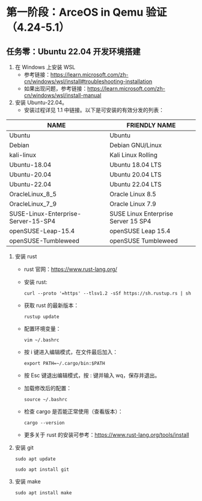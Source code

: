 # 第一阶段：ArceOS in Qemu 验证（4.24-5.1）

## 任务零：Ubuntu 22.04 开发环境搭建

1. 在 Windows 上安装 WSL
   - 参考链接：<https://learn.microsoft.com/zh-cn/windows/wsl/install#troubleshooting-installation>
   - 如果出现问题，参考链接：<https://learn.microsoft.com/zh-cn/windows/wsl/install-manual>
2. 安装 Ubuntu-22.04。
   - 安装过程详见 1.1 中链接。以下是可安装的有效分发的列表：

| NAME                                | FRIENDLY NAME                       |
| ----------------------------------- | ----------------------------------- |
| Ubuntu                              | Ubuntu                              |
| Debian                              | Debian GNU/Linux                    |
| kali-linux                          | Kali Linux Rolling                  |
| Ubuntu-18.04                        | Ubuntu 18.04 LTS                    |
| Ubuntu-20.04                        | Ubuntu 20.04 LTS                    |
| Ubuntu-22.04                        | Ubuntu 22.04 LTS                    |
| OracleLinux_8_5                     | Oracle Linux 8.5                    |
| OracleLinux_7_9                     | Oracle Linux 7.9                    |
| SUSE-Linux-Enterprise-Server-15-SP4 | SUSE Linux Enterprise Server 15 SP4 |
| openSUSE-Leap-15.4                  | openSUSE Leap 15.4                  |
| openSUSE-Tumbleweed                 | openSUSE Tumbleweed                 |

1. 安装 rust

   - rust 官网：<https://www.rust-lang.org/>
   - 安装 rust:

     ```shell
     curl --proto '=https' --tlsv1.2 -sSf https://sh.rustup.rs | sh
     ```

   - 获取 rust 的最新版本：

     ```shell
     rustup update
     ```

   - 配置环境变量：

     ```shell
     vim ~/.bashrc
     ```

   - 按 i 键进入编辑模式，在文件最后加入：

     ```shell
     export PATH=~/.cargo/bin:$PATH
     ```

   - 按 Esc 键退出编辑模式，按 : 键并输入 wq，保存并退出。
   - 加载修改后的配置：

     ```shell
     source ~/.bashrc
     ```

   - 检查 cargo 是否能正常使用（查看版本）：

     ```shell
     cargo --version
     ```

   - 更多关于 rust 的安装可参考：<https://www.rust-lang.org/tools/install>

2. 安装 git

   ```shell
   sudo apt update

   sudo apt install git
   ```

3. 安装 make

   ```shell
   sudo apt install make
   ```
